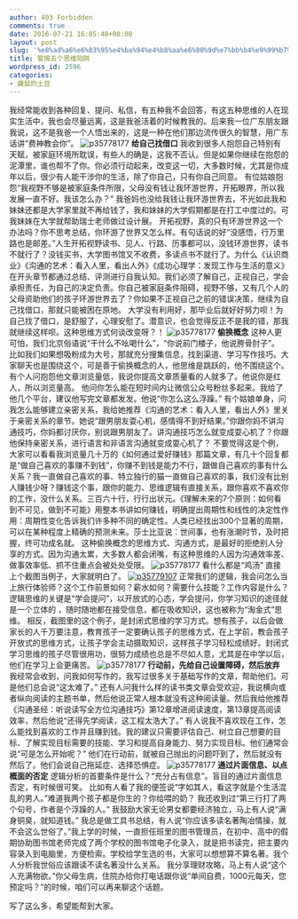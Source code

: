 ```yaml
---
author: 403 Forbidden
comments: true
date: 2016-07-21 16:05:48+00:00
layout: post
slug: '%e8%ad%a6%e6%83%95%e4%ba%94%e4%b8%aa%e6%80%9d%e7%bb%b4%e9%99%b7%e9%98%b1'
title: 警惕五个思维陷阱
wordpress_id: 2596
categories:
- 鼹鼠的土豆
---
```

我经常能收到各种回复、提问、私信，有五种我不会回答，有这五种思维的人在现实生活中，我也会尽量远离，这是我爸活着的时候教我的。后来我一位广东朋友跟我说，这不是我爸一个人悟出来的，这是一种在他们那边流传很久的智慧，用广东话讲“费神教会你”。
![p35778177](/uploads/2016/07/p35778177.jpg)
**给自己找借口**
我收到很多人抱怨自己特别有天赋，被家庭环境所耽误，有些人的确是，这我不否认。但是如果你继续在抱怨的泥潭里，谁也帮不了你。你必须行动起来，改变这一切，大多数时候，尤其是你成年以后，很少有人能干涉你的生活，除了你自己，只有你自己同意。
有位姑娘抱怨“我视野不够是被家庭条件所限，父母没有钱让我环游世界，开拓眼界，所以我发展一直不好。我该怎么办？”
我爸妈也没给我钱让我环游世界去，不光如此我和妹妹还都是大学家里就不再给钱了，我和妹妹的大学假期都是在打工中度过的。可我妹妹在大学就帮助瑞士老师做过设计展。
开拓视野，真的只有环游世界这一个办法吗？你不思考总结，你环游了世界又怎么样。有句话说的好“没感悟，行万里路也是邮差。”人生开拓视野读书、见人、行路、历事都可以，没钱环游世界，读书不就行了？没钱买书，大学图书馆又不收费，多读点书不就行了。为什么《认识商业》《沟通的艺术：看入人里，看出人外》《成功心理学：发现工作与生活的意义》在开头章节都通过总结、评测进行自我认知。我们必须了解自己，正视自己，学会承担责任，为自己的决定负责。你自己被家庭条件阻碍，视野不够，又有几个人的父母资助他们的孩子环游世界去了？你如果不正视自己之前的错误决策，继续为自己找借口，那就只能被困在原地。
大学没有利用好，那毕业后就好好努力呗！为自己找了借口，是舒服了，心理安慰了。潜意识，也会觉得反正不是我的错，那我就继续这样呗。这种思维方式何谈改变呀？！
![p35778177](/uploads/2016/07/p35778177.jpg)
**偷换概念**
这种人更可怕，我们北京俗语说“干什么不吆喝什么”，“你说前门楼子，他说胯骨肘子”。
比如我们如果想吸粉成为大号，那就充分搜集信息，找到渠道、学习写作技巧。大家聊天也是围绕这个，可是善于偷换概念的人，他思维是跳跃的，他不围绕这个。
有个人问抱怨他文章浏览量低，我说你提高文章质量看的人就多了。他说你是红人，所以浏览量高。
他问你怎么能在短时间内让微信公众号粉丝多起来。我给了他几个平台，建议他写完文章都发发。他说“你怎么这么浮躁。”
有个姑娘单身，问我怎么能够建立亲密关系，我给她推荐《沟通的艺术：看入人里，看出人外》里关于亲密关系的章节。她说“跟男朋友耍心机，感情得不到好结果。”你跟你妈不讲沟通技巧，你妈都讨厌你，别说跟男朋友了。讲沟通技巧怎么就变成耍心机了？你跟他保持亲密关系，进行语言和非语言沟通就变成耍心机了？
不要觉得这是个例，大家可以看看我浏览量几十万的《如何通过爱好赚钱》那篇文章，有几十个回复都是“做自己喜欢的事赚不到钱”，你赚不到钱是能力不行，跟做自己喜欢的事有什么关系？我一直做自己喜欢的事、特立独行的猫一直做自己喜欢的事，我们没有比别人赚钱少呀？赚钱这个事，跟你的能力、思维逻辑有直接关系，跟你喜欢不喜欢你的工作，没什么关系。三百六十行，行行出状元。《理解未来的7个原则：如何看到不可见，做到不可能》用整本书讲如何赚钱，明确提出周期性和线性的决定性作用：周期性变化告诉我们许多种不同的确定性。人类已经找出300个显著的周期，可以在某种程度上精确的预测未来。莎士比亚说：世间事，也有涨潮时节，及时把握，终可功成名就。
这种偷换概念的思维方式、沟通方式，是最好的拒绝别人分享的方式。因为沟通太累，大多数人都会闭嘴，有这种思维的人因为沟通效率差、做事效率低、抓不住重点会被处处受限。
![p35778177](/uploads/2016/07/p35778177.jpg)
看什么都是“鸡汤”
直接上个截图当例子，大家就明白了。
[![p35779107](/uploads/2016/07/p35779107.jpg)](/uploads/2016/07/p35779107.jpg)
正常我们的逻辑，我会问怎么当上旅行体验师？这个工作前景如何？薪水如何？需要什么技能？工作内容是什么？
逻辑思维的关键是“学会提问”，以开放式的心态，学会提问，你学习知识的途径就是一个立体的 ，随时随地都在接受信息，都在吸收知识，这也被称为“淘金式”思维。
相反，截图里的这个例子，是封闭式思维的学习方式。想有孩子，以后会做家长的人千万要注意，教育孩子一定要确认孩子的思维方式，在上学前，教会孩子开放式的思维方式，让孩子学会主动摄取知识，这样孩子学习轻松成绩好。封闭式学习思维的孩子尽管很用功，很努力成绩也总是不尽如人意，尤其是在中学以后，他们在学习上会更痛苦。
![p35778177](/uploads/2016/07/p35778177.jpg)
**行动前，先给自己设置障碍，然后放弃**
我经常会收到，问我如何写作的，我写过很多关于基础写作的文章，帮助他们。可是他们总会说“这太难了。”
还有人问我什么样的读书类文章会受欢迎，我说横向或者纵向阅读的主题书单，然后他说正常人根本就没有这种阅读量。然后我给他推荐《沟通圣经：听说读写全方位沟通技巧》第12章增进阅读速度，第13章提高阅读效率，然后他说“还得先学阅读，这工程太浩大了。”
有人说我不喜欢现在工作，怎么能找到喜欢的工作并且赚到钱。我的建议只需要评估自己、树立自己想要的目标、了解实现目标需要的技能、学习和提高自身能力、努力实现目标。他们通常会说“可是怎么开始呢？”
他们在行动前，就被自己抛出的问题吓到了，然后就没有然后了。他们会说自己拖延症、选择恐惧症。
![p35778177](/uploads/2016/07/p35778177.jpg)
**通过片面信息、以点概面的否定**
逻辑分析的首要条件是什么？“充分占有信息”。盲目的通过片面信息否定，有时候很可笑。
比如有人看了我的便签说“字如其人，看这字就是个生活混乱的男人。”难道我两个孩子都是你生的？你给喂的奶？
我还收到过“第三行打了两个句号，作者是个浮躁的人。”
我鼓励大家无论男女都要经济独立，马上有人说“满身铜臭，就知道钱。”
我总是做工具书总结，有人说“你应该多读名著陶冶情操，就不会这么世俗了。”我上学的时候，一直担任班里的图书管理员，在初中、高中的假期协助图书馆老师完成了两个学校的图书馆电子化录入，就是把书读完，把主要内容录入到电脑里，方便检索。学校给学生选的书，大家可以想想算不算名著。我个人分析我世俗应该跟读不读名著没什么关系。
我分享理财攻略，马上有人说“这个人充满物欲。”你父母生病，住院办给你打电话跟你说“单间自费，1000元每天，您预定吗？”的时候，咱们可以再来聊这个话题。

写了这么多，希望能帮到大家。
